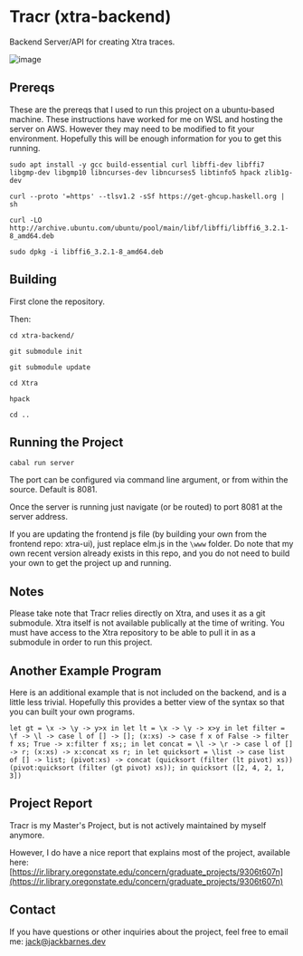 # Tracr (xtra-backend)
Backend Server/API for creating Xtra traces.

![image](https://user-images.githubusercontent.com/43552143/182763741-0949ac6d-c446-41bf-8f5d-92230edf0a7e.png)

## Prereqs

These are the prereqs that I used to run this project on a ubuntu-based machine. These instructions have worked for me on WSL and hosting the server on AWS. However they may need to be modified to fit your environment. Hopefully this will be enough information for you to get this running.

```
sudo apt install -y gcc build-essential curl libffi-dev libffi7 libgmp-dev libgmp10 libncurses-dev libncurses5 libtinfo5 hpack zlib1g-dev

curl --proto '=https' --tlsv1.2 -sSf https://get-ghcup.haskell.org | sh

curl -LO http://archive.ubuntu.com/ubuntu/pool/main/libf/libffi/libffi6_3.2.1-8_amd64.deb

sudo dpkg -i libffi6_3.2.1-8_amd64.deb
```

## Building

First clone the repository.

Then:

```
cd xtra-backend/

git submodule init

git submodule update

cd Xtra

hpack

cd ..

```
## Running the Project

```
cabal run server
```

The port can be configured via command line argument, or from within the source. Default is 8081.

Once the server is running just navigate (or be routed) to port 8081 at the server address.

If you are updating the frontend js file (by building your own from the frontend repo: xtra-ui), just replace elm.js in the ```\www``` folder. Do note that my own recent version already exists in this repo, and you do not need to build your own to get the project up and running.

## Notes

Please take note that Tracr relies directly on Xtra, and uses it as a git submodule. Xtra itself is not available publically at the time of writing. You must have access to the Xtra repository to be able to pull it in as a submodule in order to run this project.

## Another Example Program

Here is an additional example that is not included on the backend, and is a little less trivial. Hopefully this provides a better view of the syntax so that you can built your own programs.

```
let gt = \x -> \y -> y>x in let lt = \x -> \y -> x>y in let filter = \f -> \l -> case l of [] -> []; (x:xs) -> case f x of False -> filter f xs; True -> x:filter f xs;; in let concat = \l -> \r -> case l of [] -> r; (x:xs) -> x:concat xs r; in let quicksort = \list -> case list of [] -> list; (pivot:xs) -> concat (quicksort (filter (lt pivot) xs)) (pivot:quicksort (filter (gt pivot) xs)); in quicksort ([2, 4, 2, 1, 3])
```

## Project Report

Tracr is my Master's Project, but is not actively maintained by myself anymore.

However, I do have a nice report that explains most of the project, available here: [https://ir.library.oregonstate.edu/concern/graduate_projects/9306t607n](https://ir.library.oregonstate.edu/concern/graduate_projects/9306t607n)

## Contact

If you have questions or other inquiries about the project, feel free to email me: jack@jackbarnes.dev

